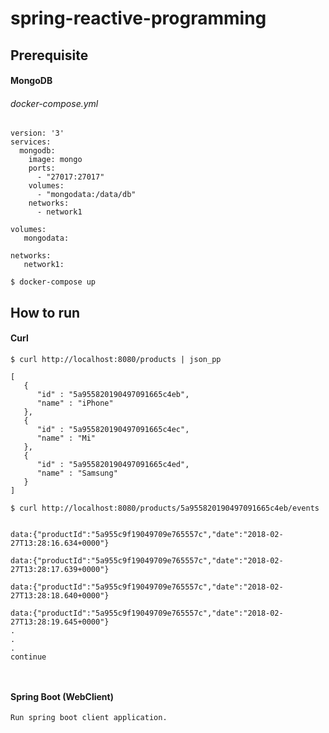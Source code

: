 # spring-reactive-programming

## Prerequisite
#### MongoDB

###### docker-compose.yml
```
version: '3'
services:
  mongodb:
    image: mongo
    ports:
      - "27017:27017"
    volumes:
      - "mongodata:/data/db"
    networks:
      - network1

volumes:
   mongodata:

networks:
   network1:
```
```shell
$ docker-compose up
```

## How to run
#### Curl

```shell
$ curl http://localhost:8080/products | json_pp

[
   {
      "id" : "5a955820190497091665c4eb",
      "name" : "iPhone"
   },
   {
      "id" : "5a955820190497091665c4ec",
      "name" : "Mi"
   },
   {
      "id" : "5a955820190497091665c4ed",
      "name" : "Samsung"
   }
]

```

```shell
$ curl http://localhost:8080/products/5a955820190497091665c4eb/events 


data:{"productId":"5a955c9f19049709e765557c","date":"2018-02-27T13:28:16.634+0000"}

data:{"productId":"5a955c9f19049709e765557c","date":"2018-02-27T13:28:17.639+0000"}

data:{"productId":"5a955c9f19049709e765557c","date":"2018-02-27T13:28:18.640+0000"}

data:{"productId":"5a955c9f19049709e765557c","date":"2018-02-27T13:28:19.645+0000"}
.
.
. 
continue



```

#### Spring Boot (WebClient)
```text
Run spring boot client application.

```

